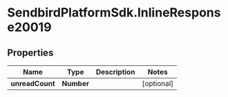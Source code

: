# SendbirdPlatformSdk.InlineResponse20019

## Properties

Name | Type | Description | Notes
------------ | ------------- | ------------- | -------------
**unreadCount** | **Number** |  | [optional] 


